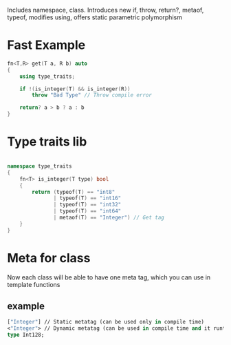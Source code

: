 
Includes namespace, class. Introduces new if, throw, return?, metaof, typeof, modifies using, offers static parametric polymorphism

# Fast Example
```cpp
fn<T,R> get(T a, R b) auto
{
    using type_traits;

    if !(is_integer(T) && is_integer(R))
        throw "Bad Type" // Throw compile error

    return? a > b ? a : b 
}
```

# Type traits lib

```cpp

namespace type_traits
{
    fn<T> is_integer(T type) bool
    {
        return (typeof(T) == "int8"
               | typeof(T) == "int16"
               | typeof(T) == "int32"
               | typeof(T) == "int64"
               | metaof(T) == "Integer") // Get tag
    }
}
```

# Meta for class

Now each class will be able to have one meta tag, which you can use in template functions

## example

```ocaml
["Integer"] // Static metatag (can be used only in compile time)
<"Integer"> // Dynamic metatag (can be used in compile time and it runtime)
type Int128;


```